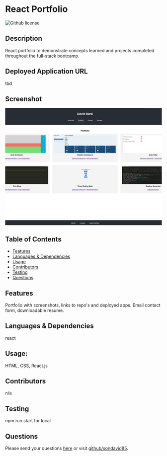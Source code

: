 # React Portfolio 
  ![Github license](https://img.shields.io/badge/license--blue.svg)
  ## Description
  React portfolio to demonstrate concepts learned and projects completed throughout the full-stack bootcamp.
  ## Deployed Application URL
  tbd
  ## Screenshot
  ![alt-text](./src/assets/images/screenshot.jpeg)
  ## Table of Contents
  * [Features](#features)
  * [Languages & Dependencies](#languagesanddependencies)
  * [Usage](#Usage)
  * [Contributors](#contributors)
  * [Testing](#testing)
  * [Questions](#questions)
  ## Features
  Portfolio with screenshots, links to repo's and deployed apps. Email contact form, downloadable resume.
  ## Languages & Dependencies
  react
  ## Usage:
  HTML, CSS, React.js
  ## Contributors
  n/a
  ## Testing
  npm run start for local
  ## Questions
  Please send your questions [here](mailto:sondavid85@yahoo.com?subject=[GitHub]%20Dev%20Connect) or visit [github/sondavid85](https://github.com/sondavid85).
  